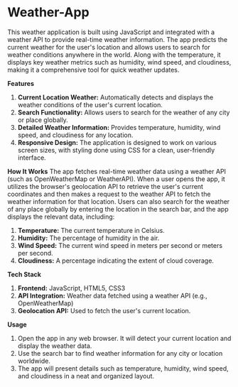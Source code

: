 # Weather-App
This weather application is built using JavaScript and integrated with a weather API to provide real-time weather information. The app predicts the current weather for the user's location and allows users to search for weather conditions anywhere in the world. Along with the temperature, it displays key weather metrics such as humidity, wind speed, and cloudiness, making it a comprehensive tool for quick weather updates.

**Features**
1. **Current Location Weather:** Automatically detects and displays the weather conditions of the user's current location.
2. **Search Functionality:** Allows users to search for the weather of any city or place globally.
3. **Detailed Weather Information:** Provides temperature, humidity, wind speed, and cloudiness for any location.
4. **Responsive Design:** The application is designed to work on various screen sizes, with styling done using CSS for a clean, user-friendly interface.

**How It Works**
The app fetches real-time weather data using a weather API (such as OpenWeatherMap or WeatherAPI). When a user opens the app, it utilizes the browser's geolocation API to retrieve the user's current coordinates and then makes a request to the weather API to fetch the weather information for that location. Users can also search for the weather of any place globally by entering the location in the search bar, and the app displays the relevant data, including:

1. **Temperature:** The current temperature in Celsius.
2. **Humidity:** The percentage of humidity in the air.
3. **Wind Speed:** The current wind speed in meters per second or meters per second.
4. **Cloudiness:** A percentage indicating the extent of cloud coverage.

**Tech Stack**
1. **Frontend:** JavaScript, HTML5, CSS3
2. **API Integration:** Weather data fetched using a weather API (e.g., OpenWeatherMap)
3. **Geolocation API:** Used to fetch the user's current location.

**Usage**
1. Open the app in any web browser. It will detect your current location and display the weather data.
2. Use the search bar to find weather information for any city or location worldwide.
3. The app will present details such as temperature, humidity, wind speed, and cloudiness in a neat and organized layout.
